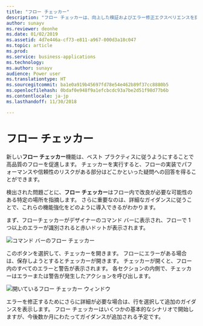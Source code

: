 ```yaml
---
title: "フロー チェッカー"
description: "フロー チェッカーは、向上した検証およびエラー修正エクスペリエンスを提供します。 フロー内のエラーや警告がある場所についてのコンテキスト内ヘルプを取得し、それらのエラーを修正する方法のガイドを参照できます。"
author: sunayv
ms.reviewer: deonhe
ms.date: 01/02/2019
ms.assetid: 4d7e446a-cf73-e811-a967-000d3a18c047
ms.topic: article
ms.prod: 
ms.service: business-applications
ms.technology: 
ms.author: sunayv
audience: Power user
ms.translationtype: HT
ms.sourcegitcommit: ba1e0a919b45697fd78e54e462b89f37cc8880b5
ms.openlocfilehash: 0bdaf0e948f9a1efcbcdc93a7be2d51f98d77b6b
ms.contentlocale: ja-jp
ms.lasthandoff: 11/30/2018

---
```

# <a name="flow-checker"></a>フロー チェッカー




新しい**フロー チェッカー**機能は、ベスト プラクティスに従うようにすることで高品質のフローを促進します。 チェッカーを実行すると、フローの実装でパフォーマンスや信頼性のリスクがある部分はどこかといった疑問への回答を得ることができます。

検出された問題ごとに、**フロー チェッカー**はフロー内で改良が必要な可能性のある特定の場所を指摘します。 さらに重要なのは、詳細なガイダンスに従うことで、これらの機能強化をどのように導入できるがわかります。 

まず、フローチェッカーがデザイナーのコマンド バーに表示され、フローで 1 つ以上のエラーが識別されると赤いドットが表示されます。

![コマンド バーのフロー チェッカー](media/flow-checker-1.png "コマンド バーのフロー チェッカー")

このボタンを選択して、チェッカーを開きます。 フローにエラーがある場合は、保存しようとするとチェッカーが開きます。 チェッカーが開くと、フロー内のすべてのエラーと警告が表示されます。 各セクションの内側で、チェッカーはエラーまたは警告が発生したアクションを呼び出します。

![開いているフロー チェッカー ウィンドウ](media/flow-checker-2.png "開いているフロー チェッカー ウィンドウ")

エラーを修正するためにさらに詳細が必要な場合は、行を選択して追加のガイダンスを表示します。 フロー チェッカーはいくつかの基本的なシナリオで開始しますが、今後数か月にわたってガイダンスが追加される予定です。
